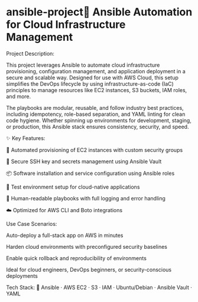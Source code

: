 # ansible-project🔧 Ansible Automation for Cloud Infrastructure Management
Project Description:

This project leverages Ansible to automate cloud infrastructure provisioning, configuration management, and application deployment in a secure and scalable way. Designed for use with AWS Cloud, this setup simplifies the DevOps lifecycle by using infrastructure-as-code (IaC) principles to manage resources like EC2 instances, S3 buckets, IAM roles, and more.

The playbooks are modular, reusable, and follow industry best practices, including idempotency, role-based separation, and YAML linting for clean code hygiene. Whether spinning up environments for development, staging, or production, this Ansible stack ensures consistency, security, and speed.

✨ Key Features:

🔁 Automated provisioning of EC2 instances with custom security groups

🔐 Secure SSH key and secrets management using Ansible Vault

📦 Software installation and service configuration using Ansible roles

🧪 Test environment setup for cloud-native applications

📜 Human-readable playbooks with full logging and error handling

☁️ Optimized for AWS CLI and Boto integrations

Use Case Scenarios:

Auto-deploy a full-stack app on AWS in minutes

Harden cloud environments with preconfigured security baselines

Enable quick rollback and reproducibility of environments

Ideal for cloud engineers, DevOps beginners, or security-conscious deployments

Tech Stack:
🧰 Ansible · AWS EC2 · S3 · IAM · Ubuntu/Debian · Ansible Vault · YAML
